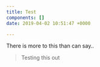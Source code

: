 ```yaml
---
title: Test
components: []
date: 2019-04-02 10:51:47 +0000

---
```

There is more to this than can say..

> Testing this out